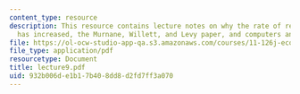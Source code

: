 ```yaml
---
content_type: resource
description: This resource contains lecture notes on why the rate of return to education
  has increased, the Murnane, Willett, and Levy paper, and computers and work.
file: https://ol-ocw-studio-app-qa.s3.amazonaws.com/courses/11-126j-economics-of-education-spring-2007/932b006de1b17b408dd8d2fd7ff3a070_lecture9.pdf
file_type: application/pdf
resourcetype: Document
title: lecture9.pdf
uid: 932b006d-e1b1-7b40-8dd8-d2fd7ff3a070
---
```


